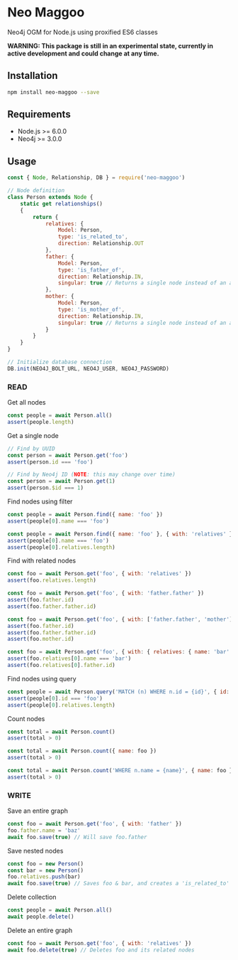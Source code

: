 # Neo Maggoo

Neo4j OGM for Node.js using proxified ES6 classes

**WARNING: This package is still in an experimental state, currently in active development and could change at any time.**

## Installation

```sh
npm install neo-maggoo --save
```


## Requirements
- Node.js >= 6.0.0
- Neo4j >= 3.0.0


## Usage

```js
const { Node, Relationship, DB } = require('neo-maggoo')

// Node definition
class Person extends Node {
    static get relationships()
    {
        return {
            relatives: {
                Model: Person,
                type: 'is_related_to',
                direction: Relationship.OUT
            },
            father: {
                Model: Person,
                type: 'is_father_of',
                direction: Relationship.IN,
                singular: true // Returns a single node instead of an array
            },
            mother: {
                Model: Person,
                type: 'is_mother_of',
                direction: Relationship.IN,
                singular: true // Returns a single node instead of an array
            }
        }
    }
}

// Initialize database connection
DB.init(NEO4J_BOLT_URL, NEO4J_USER, NEO4J_PASSWORD)
```


### READ

Get all nodes
```js
const people = await Person.all()
assert(people.length)
```

Get a single node
```js
// Find by UUID
const person = await Person.get('foo')
assert(person.id === 'foo')
```
```js
// Find by Neo4j ID (NOTE: this may change over time)
const person = await Person.get(1)
assert(person.$id === 1)
```

Find nodes using filter
```js
const people = await Person.find({ name: 'foo' })
assert(people[0].name === 'foo')
```
```js
const people = await Person.find({ name: 'foo' }, { with: 'relatives' })
assert(people[0].name === 'foo')
assert(people[0].relatives.length)
```

Find with related nodes
```js
const foo = await Person.get('foo', { with: 'relatives' })
assert(foo.relatives.length)
```
```js
const foo = await Person.get('foo', { with: 'father.father' })
assert(foo.father.id)
assert(foo.father.father.id)
```
```js
const foo = await Person.get('foo', { with: ['father.father', 'mother'] })
assert(foo.father.id)
assert(foo.father.father.id)
assert(foo.mother.id)
```
```js
const foo = await Person.get('foo', { with: { relatives: { name: 'bar' }, 'relatives.father': true } })
assert(foo.relatives[0].name === 'bar')
assert(foo.relatives[0].father.id)
```

Find nodes using query
```js
const people = await Person.query('MATCH (n) WHERE n.id = {id}', { id: foo }, { with: 'relatives' })
assert(people[0].id === 'foo')
assert(people[0].relatives.length)
```

Count nodes
```js
const total = await Person.count()
assert(total > 0)
```
```js
const total = await Person.count({ name: foo })
assert(total > 0)
```
```js
const total = await Person.count('WHERE n.name = {name}', { name: foo })
assert(total > 0)
```

### WRITE

Save an entire graph
```js
const foo = await Person.get('foo', { with: 'father' })
foo.father.name = 'baz'
await foo.save(true) // Will save foo.father
```

Save nested nodes
```js
const foo = new Person()
const bar = new Person()
foo.relatives.push(bar)
await foo.save(true) // Saves foo & bar, and creates a 'is_related_to' relationship
```

Delete collection
```js
const people = await Person.all()
await people.delete()
```

Delete an entire graph
```js
const foo = await Person.get('foo', { with: 'relatives' })
await foo.delete(true) // Deletes foo and its related nodes
```
